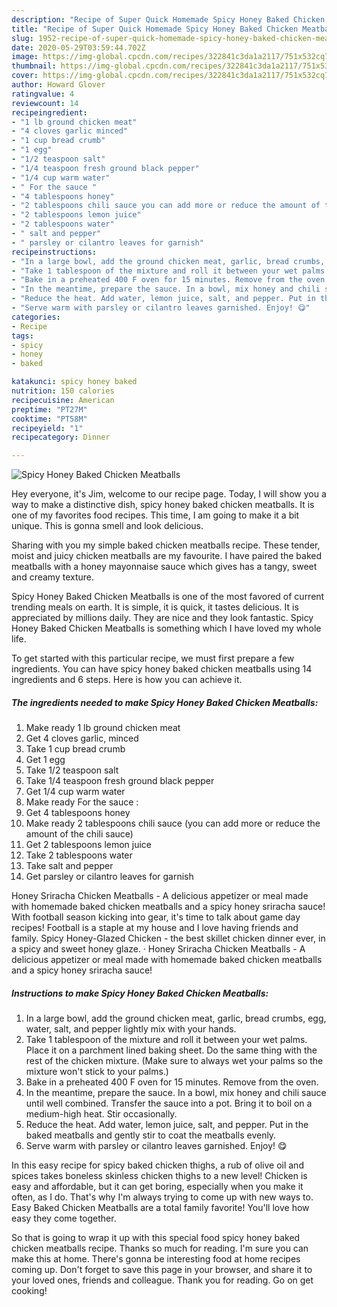 ```yaml
---
description: "Recipe of Super Quick Homemade Spicy Honey Baked Chicken Meatballs"
title: "Recipe of Super Quick Homemade Spicy Honey Baked Chicken Meatballs"
slug: 1952-recipe-of-super-quick-homemade-spicy-honey-baked-chicken-meatballs
date: 2020-05-29T03:59:44.702Z
image: https://img-global.cpcdn.com/recipes/322841c3da1a2117/751x532cq70/spicy-honey-baked-chicken-meatballs-recipe-main-photo.jpg
thumbnail: https://img-global.cpcdn.com/recipes/322841c3da1a2117/751x532cq70/spicy-honey-baked-chicken-meatballs-recipe-main-photo.jpg
cover: https://img-global.cpcdn.com/recipes/322841c3da1a2117/751x532cq70/spicy-honey-baked-chicken-meatballs-recipe-main-photo.jpg
author: Howard Glover
ratingvalue: 4
reviewcount: 14
recipeingredient:
- "1 lb ground chicken meat"
- "4 cloves garlic minced"
- "1 cup bread crumb"
- "1 egg"
- "1/2 teaspoon salt"
- "1/4 teaspoon fresh ground black pepper"
- "1/4 cup warm water"
- " For the sauce "
- "4 tablespoons honey"
- "2 tablespoons chili sauce you can add more or reduce the amount of the chili sauce"
- "2 tablespoons lemon juice"
- "2 tablespoons water"
- " salt and pepper"
- " parsley or cilantro leaves for garnish"
recipeinstructions:
- "In a large bowl, add the ground chicken meat, garlic, bread crumbs, egg, water, salt, and pepper lightly mix with your hands."
- "Take 1 tablespoon of the mixture and roll it between your wet palms. Place it on a parchment lined baking sheet. Do the same thing with the rest of the chicken mixture. (Make sure to always wet your palms so the mixture won&#39;t stick to your palms.)"
- "Bake in a preheated 400 F oven for 15 minutes. Remove from the oven."
- "In the meantime, prepare the sauce. In a bowl, mix honey and chili sauce until well combined. Transfer the sauce into a pot. Bring it to boil on a medium-high heat. Stir occasionally."
- "Reduce the heat. Add water, lemon juice, salt, and pepper. Put in the baked meatballs and gently stir to coat the meatballs evenly."
- "Serve warm with parsley or cilantro leaves garnished. Enjoy! 😋"
categories:
- Recipe
tags:
- spicy
- honey
- baked

katakunci: spicy honey baked 
nutrition: 150 calories
recipecuisine: American
preptime: "PT27M"
cooktime: "PT58M"
recipeyield: "1"
recipecategory: Dinner

---
```



![Spicy Honey Baked Chicken Meatballs](https://img-global.cpcdn.com/recipes/322841c3da1a2117/751x532cq70/spicy-honey-baked-chicken-meatballs-recipe-main-photo.jpg)

Hey everyone, it's Jim, welcome to our recipe page. Today, I will show you a way to make a distinctive dish, spicy honey baked chicken meatballs. It is one of my favorites food recipes. This time, I am going to make it a bit unique. This is gonna smell and look delicious.

Sharing with you my simple baked chicken meatballs recipe. These tender, moist and juicy chicken meatballs are my favourite. I have paired the baked meatballs with a honey mayonnaise sauce which gives has a tangy, sweet and creamy texture.

Spicy Honey Baked Chicken Meatballs is one of the most favored of current trending meals on earth. It is simple, it is quick, it tastes delicious. It is appreciated by millions daily. They are nice and they look fantastic. Spicy Honey Baked Chicken Meatballs is something which I have loved my whole life.


To get started with this particular recipe, we must first prepare a few ingredients. You can have spicy honey baked chicken meatballs using 14 ingredients and 6 steps. Here is how you can achieve it.

<!--inarticleads1-->

##### The ingredients needed to make Spicy Honey Baked Chicken Meatballs:

1. Make ready 1 lb ground chicken meat
1. Get 4 cloves garlic, minced
1. Take 1 cup bread crumb
1. Get 1 egg
1. Take 1/2 teaspoon salt
1. Take 1/4 teaspoon fresh ground black pepper
1. Get 1/4 cup warm water
1. Make ready  For the sauce :
1. Get 4 tablespoons honey
1. Make ready 2 tablespoons chili sauce (you can add more or reduce the amount of the chili sauce)
1. Get 2 tablespoons lemon juice
1. Take 2 tablespoons water
1. Take  salt and pepper
1. Get  parsley or cilantro leaves for garnish


Honey Sriracha Chicken Meatballs - A delicious appetizer or meal made with homemade baked chicken meatballs and a spicy honey sriracha sauce! With football season kicking into gear, it&#39;s time to talk about game day recipes! Football is a staple at my house and I love having friends and family. Spicy Honey-Glazed Chicken - the best skillet chicken dinner ever, in a spicy and sweet honey glaze. · Honey Sriracha Chicken Meatballs - A delicious appetizer or meal made with homemade baked chicken meatballs and a spicy honey sriracha sauce! 

<!--inarticleads2-->

##### Instructions to make Spicy Honey Baked Chicken Meatballs:

1. In a large bowl, add the ground chicken meat, garlic, bread crumbs, egg, water, salt, and pepper lightly mix with your hands.
1. Take 1 tablespoon of the mixture and roll it between your wet palms. Place it on a parchment lined baking sheet. Do the same thing with the rest of the chicken mixture. (Make sure to always wet your palms so the mixture won&#39;t stick to your palms.)
1. Bake in a preheated 400 F oven for 15 minutes. Remove from the oven.
1. In the meantime, prepare the sauce. In a bowl, mix honey and chili sauce until well combined. Transfer the sauce into a pot. Bring it to boil on a medium-high heat. Stir occasionally.
1. Reduce the heat. Add water, lemon juice, salt, and pepper. Put in the baked meatballs and gently stir to coat the meatballs evenly.
1. Serve warm with parsley or cilantro leaves garnished. Enjoy! 😋


In this easy recipe for spicy baked chicken thighs, a rub of olive oil and spices takes boneless skinless chicken thighs to a new level! Chicken is easy and affordable, but it can get boring, especially when you make it often, as I do. That&#39;s why I&#39;m always trying to come up with new ways to. Easy Baked Chicken Meatballs are a total family favorite! You&#39;ll love how easy they come together. 

So that is going to wrap it up with this special food spicy honey baked chicken meatballs recipe. Thanks so much for reading. I'm sure you can make this at home. There's gonna be interesting food at home recipes coming up. Don't forget to save this page in your browser, and share it to your loved ones, friends and colleague. Thank you for reading. Go on get cooking!

